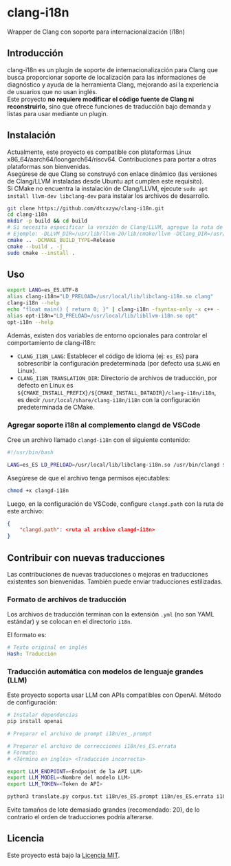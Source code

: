 # clang-i18n  
Wrapper de Clang con soporte para internacionalización (i18n)  

## Introducción  

clang-i18n es un plugin de soporte de internacionalización para Clang que busca proporcionar soporte de localización para las informaciones de diagnóstico y ayuda de la herramienta Clang, mejorando así la experiencia de usuarios que no usan inglés.  
Este proyecto **no requiere modificar el código fuente de Clang ni reconstruirlo**, sino que ofrece funciones de traducción bajo demanda y listas para usar mediante un plugin.  

## Instalación  

Actualmente, este proyecto es compatible con plataformas Linux x86_64/aarch64/loongarch64/riscv64. Contribuciones para portar a otras plataformas son bienvenidas.  
Asegúrese de que Clang se construyó con enlace dinámico (las versiones de Clang/LLVM instaladas desde Ubuntu apt cumplen este requisito).  
Si CMake no encuentra la instalación de Clang/LLVM, ejecute `sudo apt install llvm-dev libclang-dev` para instalar los archivos de desarrollo.  

```bash  
git clone https://github.com/dtcxzyw/clang-i18n.git  
cd clang-i18n  
mkdir -p build && cd build  
# Si necesita especificar la versión de Clang/LLVM, agregue la ruta de búsqueda a CMake.  
# Ejemplo: -DLLVM_DIR=/usr/lib/llvm-20/lib/cmake/llvm -DClang_DIR=/usr/lib/llvm-20/lib/cmake/clang  
cmake .. -DCMAKE_BUILD_TYPE=Release  
cmake --build . -j  
sudo cmake --install .  
```  

## Uso  

```bash  
export LANG=es_ES.UTF-8  
alias clang-i18n="LD_PRELOAD=/usr/local/lib/libclang-i18n.so clang"  
clang-i18n --help  
echo "float main() { return 0; }" | clang-i18n -fsyntax-only -x c++ -  
alias opt-i18n="LD_PRELOAD=/usr/local/lib/libllvm-i18n.so opt"  
opt-i18n --help  
```  

Además, existen dos variables de entorno opcionales para controlar el comportamiento de clang-i18n:  
- `CLANG_I18N_LANG`: Establecer el código de idioma (ej: `es_ES`) para sobrescribir la configuración predeterminada (por defecto usa `$LANG` en Linux).  
- `CLANG_I18N_TRANSLATION_DIR`: Directorio de archivos de traducción, por defecto en Linux es `${CMAKE_INSTALL_PREFIX}/${CMAKE_INSTALL_DATADIR}/clang-i18n/i18n`, es decir `/usr/local/share/clang-i18n/i18n` con la configuración predeterminada de CMake.  

### Agregar soporte i18n al complemento clangd de VSCode  

Cree un archivo llamado `clangd-i18n` con el siguiente contenido:  
```bash  
#!/usr/bin/bash  

LANG=es_ES LD_PRELOAD=/usr/local/lib/libclang-i18n.so /usr/bin/clangd $@  
```  
Asegúrese de que el archivo tenga permisos ejecutables:  
```bash  
chmod +x clangd-i18n  
```  
Luego, en la configuración de VSCode, configure `clangd.path` con la ruta de este archivo:  
```json  
{  
    "clangd.path": <ruta al archivo clangd-i18n>  
}  
```  

## Contribuir con nuevas traducciones  

Las contribuciones de nuevas traducciones o mejoras en traducciones existentes son bienvenidas. También puede enviar traducciones estilizadas.  

### Formato de archivos de traducción  

Los archivos de traducción terminan con la extensión `.yml` (no son YAML estándar) y se colocan en el directorio `i18n`.  

El formato es:  
```yaml  
# Texto original en inglés  
Hash: Traducción  
```  

### Traducción automática con modelos de lenguaje grandes (LLM)  

Este proyecto soporta usar LLM con APIs compatibles con OpenAI. Método de configuración:  

```bash  
# Instalar dependencias  
pip install openai  

# Preparar el archivo de prompt i18n/es_.prompt  

# Preparar el archivo de correcciones i18n/es_ES.errata  
# Formato:  
# <Término en inglés> <Traducción incorrecta>  

export LLM_ENDPOINT=<Endpoint de la API LLM>  
export LLM_MODEL=<Nombre del modelo LLM>  
export LLM_TOKEN=<Token de API>  

python3 translate.py corpus.txt i18n/es_ES.prompt i18n/es_ES.errata i18n/es_ES.yml <Tamaño de lote>  
```  

Evite tamaños de lote demasiado grandes (recomendado: 20), de lo contrario el orden de traducciones podría alterarse.  

## Licencia  

Este proyecto está bajo la [Licencia MIT](LICENSE).
